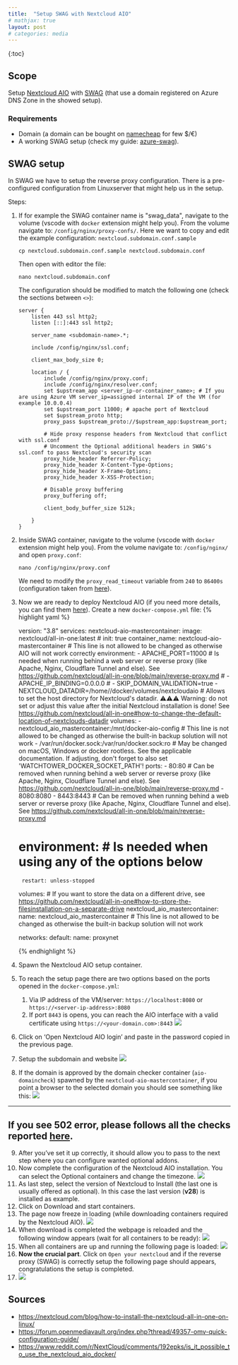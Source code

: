 ```yaml
---
title:  "Setup SWAG with Nextcloud AIO"
# mathjax: true
layout: post
# categories: media
---
```


{:toc}
## Scope
Setup [Nextcloud AIO](https://github.com/nextcloud/all-in-one) with [SWAG](https://hub.docker.com/r/linuxserver/swag) (that use a domain registered on Azure DNS Zone in the showed setup).

### Requirements
- Domain (a domain can be bought on [namecheap](https://www.namecheap.com/) for few $/€)
- A working SWAG setup (check my guide: [azure-swag](https://massimilianorighi.github.io/azure-swag/)).


## SWAG setup
In SWAG we have to setup the reverse proxy configuration. There is a pre-configured configuration from Linuxserver that might help us in the setup.

Steps:
1. If for example the SWAG container name is "swag_data", navigate to the volume (vscode with `docker` extension might help you). From the  volume navigate to: `/config/nginx/proxy-confs/`. Here we want to copy and edit the example configuration: `nextcloud.subdomain.conf.sample`
    ```
    cp nextcloud.subdomain.conf.sample nextcloud.subdomain.conf
    ```
    Then open with editor the file:
    ```
    nano nextcloud.subdomain.conf
    ```
    The configuration should be modified to match the following one (check the sections between `<>`):
    ```
    server {
        listen 443 ssl http2;
        listen [::]:443 ssl http2;

        server_name <subdomain-name>.*;

        include /config/nginx/ssl.conf;

        client_max_body_size 0;

        location / {
            include /config/nginx/proxy.conf;
            include /config/nginx/resolver.conf;
            set $upstream_app <server_ip-or-container_name>; # If you are using Azure VM server_ip=assigned internal IP of the VM (for example 10.0.0.4)
            set $upstream_port 11000; # apache port of Nextcloud
            set $upstream_proto http;
            proxy_pass $upstream_proto://$upstream_app:$upstream_port;

            # Hide proxy response headers from Nextcloud that conflict with ssl.conf
            # Uncomment the Optional additional headers in SWAG's ssl.conf to pass Nextcloud's security scan
            proxy_hide_header Referrer-Policy;
            proxy_hide_header X-Content-Type-Options;
            proxy_hide_header X-Frame-Options;
            proxy_hide_header X-XSS-Protection;

            # Disable proxy buffering
            proxy_buffering off;

            client_body_buffer_size 512k;

        }
    }
    ```
2. Inside SWAG container, navigate to the volume (vscode with `docker` extension might help you). From the volume navigate to: `/config/nginx/` and open `proxy.conf`:
    ```
    nano /config/nginx/proxy.conf
    ```
    We need to modify the `proxy_read_timeout` variable from `240` to `86400s` (configuration taken from [here](https://github.com/nextcloud/all-in-one/blob/main/reverse-proxy.md#nginx-proxy-manager)).
3. Now we are ready to deploy Nextcloud AIO (if you need more details, you can find them [here](https://github.com/nextcloud/all-in-one/blob/main/compose.yaml)). Create a new `docker-compose.yml` file:
    {% highlight yaml %}

    version: "3.8"
    services:
        nextcloud-aio-mastercontainer:
            image: nextcloud/all-in-one:latest
            # init: true
            container_name: nextcloud-aio-mastercontainer # This line is not allowed to be changed as otherwise AIO will not work correctly
            environment:
               - APACHE_PORT=11000 # Is needed when running behind a web server or reverse proxy (like Apache, Nginx, Cloudflare Tunnel and else). See https://github.com/nextcloud/all-in-one/blob/main/reverse-proxy.md
                # - APACHE_IP_BINDING=0.0.0.0
                # - SKIP_DOMAIN_VALIDATION=true
               - NEXTCLOUD_DATADIR=/home/<username>/docker/volumes/nextcloudaio # Allows to set the host directory for Nextcloud's datadir. ⚠️⚠️⚠️ Warning: do not set or adjust this value after the initial Nextcloud installation is done! See https://github.com/nextcloud/all-in-one#how-to-change-the-default-location-of-nextclouds-datadir
            volumes:
               - nextcloud_aio_mastercontainer:/mnt/docker-aio-config # This line is not allowed to be changed as otherwise the built-in backup solution will not work
               - /var/run/docker.sock:/var/run/docker.sock:ro # May be changed on macOS, Windows or docker rootless. See the applicable documentation. If adjusting, don't forget to also set 'WATCHTOWER_DOCKER_SOCKET_PATH'!
            ports:
               - 80:80 # Can be removed when running behind a web server or reverse proxy (like Apache, Nginx, Cloudflare Tunnel and else). See https://github.com/nextcloud/all-in-one/blob/main/reverse-proxy.md
               - 8080:8080
               - 8443:8443 # Can be removed when running behind a web server or reverse proxy (like Apache, Nginx, Cloudflare Tunnel and else). See https://github.com/nextcloud/all-in-one/blob/main/reverse-proxy.md
    # environment: # Is needed when using any of the options below
        restart: unless-stopped

    volumes: # If you want to store the data on a different drive, see https://github.com/nextcloud/all-in-one#how-to-store-the-filesinstallation-on-a-separate-drive
        nextcloud_aio_mastercontainer:
            name: nextcloud_aio_mastercontainer # This line is not allowed to be changed as otherwise the built-in backup solution will not work

    networks:
        default:
            name: proxynet

    {% endhighlight %}
4. Spawn the Nextcloud AIO setup container.
5. To reach the setup page there are two options based on the ports opened in the `docker-compose.yml`:
   1.  Via IP address of the VM/server: `https://localhost:8080` or `https://<server-ip-address>:8080`
   2.  If port `8443` is opens, you can reach the AIO interface with a valid certificate using `https://<your-domain.com>:8443`
![](/assets/images/images_2024-02-10-azure-swag/nextcloud_first_login.png)
6. Click on ‘Open Nextcloud AIO login’ and paste in the password copied in the previous page.
7. Setup the subdomain and website
![](/assets/images/images_2024-02-10-azure-swag/domain_setup_nextcloud.png)
8. If the domain is approved by the domain checker container (`aio-domaincheck`) spawned by the `nextcloud-aio-mastercontainer`, if you point a browser to the selected domain you should see something like this:
![](/assets/images/images_2024-02-10-azure-swag/response_from_subdomain.png)

---
If you see 502 error, please follows all the checks reported [here](https://github.com/nextcloud/all-in-one/blob/main/reverse-proxy.md#6-how-to-debug-things).
---
9. After you’ve set it up correctly, it should allow you to pass to the next step where you can configure wanted optional addons.
10. Now complete the configuration of the Nextcloud AIO installation. You can select the Optional containers and change the timezone.
![](/assets/images/images_2024-02-10-azure-swag/optional_containers.png)
11. As last step, select the version of Nextcloud to Install (the last one is usually offered as optional). In this case the last version (**v28**) is installed as example.
12. Click on Download and start containers.
13. The page now freeze in loading (while downloading containers required by the Nextcloud AIO).
![](/assets/images/images_2024-02-10-azure-swag/setup_aio_loading.png)
14. When download is completed the webpage is reloaded and the following window appears (wait for all containers to be ready):
![](/assets/images/images_2024-02-10-azure-swag/containers_status.png)
15. When all containers are up and running the following page is loaded:
![](/assets/images/images_2024-02-10-azure-swag/all_services_running.png)
16. **Now the crucial part**. Click on `Open your nextcloud` and if the reverse proxy (SWAG) is correctly setup the following page should appears, congratulations the setup is completed.
17. ![](/assets/images/images_2024-02-10-azure-swag/nextcloud_login.png)

## Sources
- https://nextcloud.com/blog/how-to-install-the-nextcloud-all-in-one-on-linux/
- https://forum.openmediavault.org/index.php?thread/49357-omv-quick-configuration-guide/
- https://www.reddit.com/r/NextCloud/comments/192epks/is_it_possible_to_use_the_nextcloud_aio_docker/